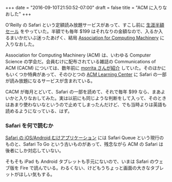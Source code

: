 +++
date = "2016-09-10T21:50:52-07:00"
draft = false
title = "ACM に入りなおした"
+++

O'Reilly の Safari という定額読み放題サービスがあって、すこし前に [生涯半額セール](https://www.safaribooksonline.com/public/summer2016-ns/) をやっていた。半額でも毎年 $199 はそれなりの金額なので、入るか入るまいかだいぶ迷ったあげく、結局 [Association for Computing Machinery](http://www.acm.org/) に入りなおした。

Association for Computing Machinery (ACM) は、いわゆる Computer Science の学会だ。会員むけに配布されている雑誌の Communications of ACM (CACM) については、数年前に [morrita さんが紹介](http://steps.dodgson.org/bn/2010/01/04/) していた。そのほかにもいくつか特典があって、そのひとつの [ACM Learning Center](http://learning.acm.org/) に Safari の一部が読み放題になるサービスが含まれている。

CACM が毎月とどいて、Safari の一部を読めて、それで毎年 $99 なら、まあよいかと入りなおしてみた。実は以前にも同じような判断をして入って、そのときはあまり使わないなというので止めてしまったんだけど、でも当時よりは英語も読めるようになっている、はず。

### Safari を何で読むか

[Safari の iOS/Android むけアプリケーション](https://www.safaribooksonline.com/apps/) には Safari Queue という現行のものと、Safari To Go という古いものがあって、残念ながら ACM の Safari は後者にしか対応していない。

そもそも iPad も Android タブレットも手元にないので、いまは Safari のウェブ版を Fire で読んでいる。わるくない、けどもうちょっと画面の大きなタブレットがほしい気もする。
<!--more-->
